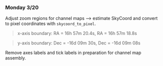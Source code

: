 ### Monday 3/20

Adjust zoom regions for channel maps --> estimate SkyCoord and convert to pixel coordinates with `skycoord_to_pixel`.

> x-axis boundary: RA = 16h 57m 20.4s, RA = 16h 57m 18.8s

> y-axis boundary: Dec = -16d 09m 30s, Dec = -16d 09m 08s

Remove axes labels and tick labels in preparation for channel map assembly. 
